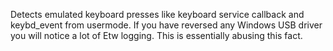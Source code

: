 Detects emulated keyboard presses like keyboard service callback and keybd_event from usermode.
If you have reversed any Windows USB driver you will notice a lot of Etw logging. This is essentially abusing this fact.

